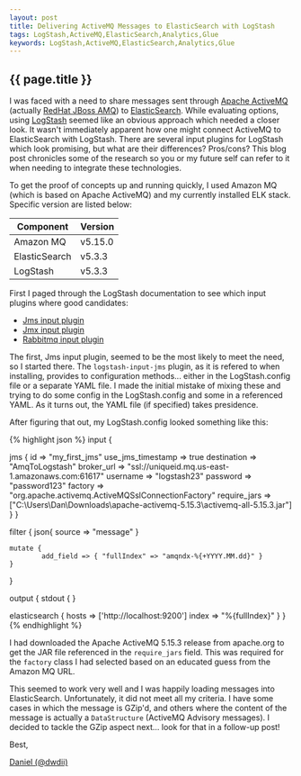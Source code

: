 ```yaml
---
layout: post
title: Delivering ActiveMQ Messages to ElasticSearch with LogStash
tags: LogStash,ActiveMQ,ElasticSearch,Analytics,Glue
keywords: LogStash,ActiveMQ,ElasticSearch,Analytics,Glue
---
```

{{ page.title }}
----------------
I was faced with a need to share messages sent through [Apache ActiveMQ](http://activemq.apache.org/) 
(actually [RedHat JBoss AMQ](https://www.redhat.com/en/technologies/jboss-middleware/amq)) 
to [ElasticSearch](https://www.elastic.co/products/elasticsearch). While evaluating options, 
using [LogStash](https://www.elastic.co/products/logstash) seemed like an obvious approach which 
needed a closer look. It wasn't immediately apparent how one might connect ActiveMQ to ElasticSearch 
with LogStash. There are several input plugins for LogStash which look promising, but what are their
differences? Pros/cons? This blog post chronicles some of the research so you or my future self can 
refer to it when needing to integrate these technologies. 

To get the proof of concepts up and running quickly, I used Amazon MQ (which is based on Apache ActiveMQ) and my
currently installed ELK stack. Specific version are listed below:

| Component     | Version |
|---------------|---------|
| Amazon MQ     | v5.15.0 |
| ElasticSearch | v5.3.3  |
| LogStash      | v5.3.3  |

First I paged through the LogStash documentation to see which input plugins where good candidates:

* [Jms input plugin](https://www.elastic.co/guide/en/logstash/current/plugins-inputs-jms.html)
* [Jmx input plugin](https://www.elastic.co/guide/en/logstash/current/plugins-inputs-jmx.html)
* [Rabbitmq input plugin](https://www.elastic.co/guide/en/logstash/current/plugins-inputs-rabbitmq.html)

The first, Jms input plugin, seemed to be the most likely to meet the need, so I started there. The `logstash-input-jms` plugin,
as it is refered to when installing, provides to configuration methods... either in the LogStash.config file or a separate YAML file.
I made the initial mistake of mixing these and trying to do some config in the LogStash.config and some in a referenced YAML. As it turns out, 
the YAML file (if specified) takes presidence.

After figuring that out, my LogStash.config looked something like this:

{% highlight json %}
input {

  jms {
        id => "my_first_jms"
		use_jms_timestamp => true
		destination => "AmqToLogstash"
		broker_url => "ssl://uniqueid.mq.us-east-1.amazonaws.com:61617"
		username => "logstash23"
		password => "password123"
		factory => "org.apache.activemq.ActiveMQSslConnectionFactory"
		require_jars => ["C:\Users\Dan\Downloads\apache-activemq-5.15.3\activemq-all-5.15.3.jar"]
	}
}

filter {
	json{
			source => "message"
	}
	
	mutate {
    		add_field => { "fullIndex" => "amqndx-%{+YYYY.MM.dd}" }
	}

}

output {
  stdout { }

  elasticsearch {
	hosts => ['http://localhost:9200']
	index => "%{fullIndex}"
  }
}
{% endhighlight %}

I had downloaded the Apache ActiveMQ 5.15.3 release from apache.org to get the JAR file referenced in the `require_jars` field. 
This was required for the `factory` class I had selected based on an educated guess from the Amazon MQ URL.

This seemed to work very well and I was happily loading messages into ElasticSearch. Unfortunately, it did not meet all my criteria. 
I have some cases in which the message is GZip'd, and others where the content of the message is actually 
a `DataStructure` (ActiveMQ Advisory messages). I decided to tackle the GZip aspect next... look for that in a follow-up post!

Best,

[Daniel (@dwdii)](http://twitter.com/dwdii)
